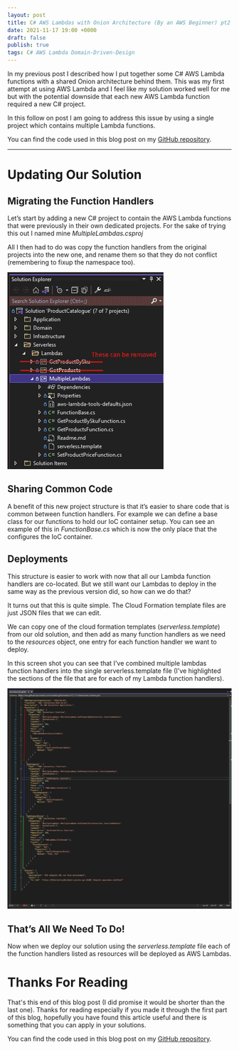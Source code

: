 ```yaml
---
layout: post
title: C# AWS Lambdas with Onion Architecture (By an AWS Beginner) pt2
date: 2021-11-17 19:00 +0000
draft: false
publish: true
tags: C# AWS Lambda Domain-Driven-Design
---
```

In my previous post I described how I put together some C# AWS Lambda functions with a shared Onion architecture behind them. This was my first attempt at using AWS Lambda and I feel like my solution worked well for me but with the potential downside that each new AWS Lambda function required a new  C# project. 

In this follow on post I am going to address this issue by using a single project which contains multiple Lambda functions. 

You can find the code used in this blog post on my [GitHub repository](https://github.com/the-dext/blog_dotNet_aws_lambda_with_onion_architecture_pt2).

---

# Updating Our Solution

## Migrating the Function Handlers

Let’s start by adding a new C# project to contain the AWS Lambda functions that were previously in their own dedicated projects. 
For the sake of trying this out I named mine *MultipleLambdas.csproj*

All I then had to do was copy the function handlers from the original projects into the new one, and rename them so that they do not conflict (remembering to fixup the namespace too).

![](/images/lambda_with_onion_architecture_pt2/solution_structure.png)


## Sharing Common Code

A benefit of this new project structure is that it’s easier to share code that is common between function handlers. For example we can define a base class for our functions to hold our IoC container setup.
You can see an example of this in *FunctionBase.cs* which is now the only place that the configures the IoC container.

## Deployments
This structure is easier to work with now that all our Lambda function handlers are co-located. But we still want our Lambdas to deploy in the same way as the previous version did, so how can we do that?

It turns out that this is quite simple. 
The Cloud Formation template files are just JSON files that we can edit.

We can copy one of the cloud formation templates (*serverless.template*) from our old solution, and then add as many function handlers as we need to the *resources* object, one entry for each function handler we want to deploy. 

In this screen shot you can see that I've combined multiple lambdas function handlers into the single serverless.template file (I've highlighted the sections of the file that are for each of my Lambda function handlers).

![](/images/lambda_with_onion_architecture_pt2/serverless_template_contents.png)


## That’s All We Need To Do!
Now when we deploy our solution using the *serverless.template* file each of the function handlers listed as resources will be deployed as AWS Lambdas. 

# Thanks For Reading
That's this end of this blog post (I did promise it would be shorter than the last one). 
Thanks for reading especially if you made it through the first part of this blog, hopefully you have found this article useful and there is something that you can apply in your solutions.

You can find the code used in this blog post on my [GitHub repository](https://github.com/the-dext/blog_dotNet_aws_lambda_with_onion_architecture_pt2).